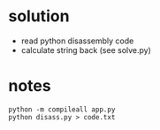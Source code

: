 # solution
- read python disassembly code
- calculate string back (see solve.py)

# notes
```
python -m compileall app.py
python disass.py > code.txt
```